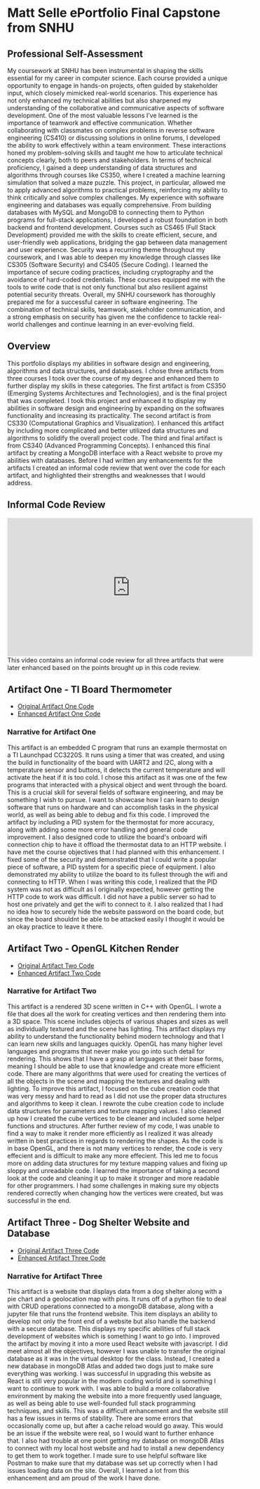 # Matt Selle ePortfolio Final Capstone from SNHU

## Professional Self-Assessment
My coursework at SNHU has been instrumental in shaping the skills essential for my career in computer science. Each course provided a unique opportunity to engage in hands-on projects, often guided by stakeholder input, which closely mimicked real-world scenarios. This experience has not only enhanced my technical abilities but also sharpened my understanding of the collaborative and communicative aspects of software development. One of the most valuable lessons I’ve learned is the importance of teamwork and effective communication. Whether collaborating with classmates on complex problems in reverse software engineering (CS410) or discussing solutions in online forums, I developed the ability to work effectively within a team environment. These interactions honed my problem-solving skills and taught me how to articulate technical concepts clearly, both to peers and stakeholders. In terms of technical proficiency, I gained a deep understanding of data structures and algorithms through courses like CS350, where I created a machine learning simulation that solved a maze puzzle. This project, in particular, allowed me to apply advanced algorithms to practical problems, reinforcing my ability to think critically and solve complex challenges. My experience with software engineering and databases was equally comprehensive. From building databases with MySQL and MongoDB to connecting them to Python programs for full-stack applications, I developed a robust foundation in both backend and frontend development. Courses such as CS465 (Full Stack Development) provided me with the skills to create efficient, secure, and user-friendly web applications, bridging the gap between data management and user experience. Security was a recurring theme throughout my coursework, and I was able to deepen my knowledge through classes like CS305 (Software Security) and CS405 (Secure Coding). I learned the importance of secure coding practices, including cryptography and the avoidance of hard-coded credentials. These courses equipped me with the tools to write code that is not only functional but also resilient against potential security threats. Overall, my SNHU coursework has thoroughly prepared me for a successful career in software engineering. The combination of technical skills, teamwork, stakeholder communication, and a strong emphasis on security has given me the confidence to tackle real-world challenges and continue learning in an ever-evolving field.

## Overview
This portfolio displays my abilities in software design and engineering, algorithms and data structures, and databases. I chose three artifacts from three courses I took over the course of my degree and enhanced them to further display my skills in these categories. The first artifact is from CS350 (Emerging Systems Architectures and Technologies), and is the final project that was completed. I took this project and enhanced it to display my abilities in software design and engineering by expanding on the softwares functionality and increasing its practicality. The second artifact is from CS330 (Computational Graphics and Visualization). I enhanced this artifact by including more complicated and better utilized data structures and algorithms to solidify the overall project code. The third and final artifact is from CS340 (Advanced Programming Concepts). I enhanced this final artifact by creating a MongoDB interface with a React website to prove my abilities with databases. Before I had written any enhancements for the artifacts I created an informal code review that went over the code for each artifact, and highlighted their strengths and weaknesses that I would address.

## Informal Code Review
<iframe width="560" height="315" src="https://www.youtube.com/embed/zqlPjvbjAMk?si=Ef1HTlvz9M6JaGp1" title="YouTube video player" frameborder="0" allow="accelerometer; autoplay; clipboard-write; encrypted-media; gyroscope; picture-in-picture; web-share" referrerpolicy="strict-origin-when-cross-origin" allowfullscreen></iframe>
This video contains an informal code review for all three artifacts that were later enhanced based on the points brought up in this code review.

## Artifact One - TI Board Thermometer
- [Original Artifact One Code](https://github.com/mlineselle/CS-350-H7050-Emerging-Sys-Arch-Tech.git)
- [Enhanced Artifact One Code](https://github.com/mlineselle/ArtifactOneEnhancement.git)

### Narrative for Artifact One
This artifact is an embedded C program that runs an example thermostat on a TI Launchpad CC3220S. It runs using a timer that was created, and using the build in functionality of the board with UART2 and I2C, along with a temperature sensor and buttons, it detects the current temperature and will activate the heat if it is too cold. I chose this artifact as it was one of the few programs that interacted with a physical object and went through the board. This is a crucial skill for several fields of software engineering, and may be something I wish to pursue. I want to showcase how I can learn to design software that runs on hardware and can accomplish tasks in the physical world, as well as being able to debug and fix this code. I improved the artifact by including a PID system for the thermostat for more accuracy, along with adding some more error handling and general code improvement. I also designed code to utilize the board's onboard wifi connection chip to have it offload the thermostat data to an HTTP website. I have met the course objectives that I had planned with this enhancement. I fixed some of the security and demonstrated that I could write a popular piece of software, a PID system for a specific piece of equipment. I also demonstrated my ability to utilize the board to its fullest through the wifi and connecting to HTTP. When I was writing this code, I realized that the PID system was not as difficult as I originally expected, however getting the HTTP code to work was difficult. I did not have a public server so had to host one privately and get the wifi to connect to it. I also realized that I had no idea how to securely hide the website password on the board code, but since the board shouldnt be able to be attacked easily I thought it would be an okay practice to leave it there.

## Artifact Two - OpenGL Kitchen Render
- [Original Artifact Two Code](https://github.com/mlineselle/CS-330-Comp-Graphic-and-Visualization.git)
- [Enhanced Artifact Two Code](https://github.com/mlineselle/ArtifactTwoEnhancement.git)

### Narrative for Artifact Two
This artifact is a rendered 3D scene written in C++ with OpenGL. I wrote a file that does all the work for creating vertices and then rendering them into a 3D space. This scene includes objects of various shapes and sizes as well as individually textured and the scene has lighting. This artifact displays my ability to understand the functionality behind modern technology and that I can learn new skills and languages quickly. OpenGL has many higher level languages and programs that never make you go into such detail for rendering. This shows that I have a grasp at languages at their base forms, meaning I should be able to use that knowledge and create more efficient code. There are many algorithms that were used for creating the vertices of all the objects in the scene and mapping the textures and dealing with lighting. To improve this artifact, I focused on the cube creation code that was very messy and hard to read as I did not use the proper data structures and algorithms to keep it clean. I rewrote the cube creation code to include data structures for parameters and texture mapping values. I also cleaned up how I created the cube vertices to be cleaner and included some helper functions and structures. After further review of my code, I was unable to find a way to make it render more efficiently as I realized it was already written in best practices in regards to rendering the shapes. As the code is in base OpenGL, and there is not many vertices to render, the code is very effecient and is difficult to make any more effecient. This led me to focus more on adding data structures for my texture mapping values and fixing up sloppy and unreadable code. I learned the importance of taking a second look at the code and cleaning it up to make it stronger and more readable for other programmers. I had some challenges in making sure my objects rendered correctly when changing how the vertices were created, but was successful in the end.

## Artifact Three - Dog Shelter Website and Database
- [Original Artifact Three Code](https://github.com/mlineselle/CS-340-Client-Development.git)
- [Enhanced Artifact Three Code](https://github.com/mlineselle/ArtifactThreeEnhancement.git)

### Narrative for Artifact Three
This artifact is a website that displays data from a dog shelter along with a pie chart and a geolocation map with pins. It runs off of a python file to deal with CRUD operations connected to a mongoDB database, along with a jupyter file that runs the frontend website. This item displays an ability to develop not only the front end of a website but also handle the backend with a secure database. This displays my specific abilities of full stack development of websites which is something I want to go into. I improved the artifact by moving it into a more used React website with javascript. I did meet almost all the objectives, however I was unable to transfer the original database as it was in the virtual desktop for the class. Instead, I created a new database in mongoDB Atlas and added two dogs just to make sure everything was working. I was successful in upgrading this website as React is still very popular in the modern coding world and is something I want to continue to work with. I was able to build a more collaborative environment by making the website into a more frequently used language, as well as being able to use well-founded full stack programming techniques, and skills. This was a difficult enhancement and the website still has a few issues in terms of stability. There are some errors that occasionally come up, but after a cache reload would go away. This would be an issue if the website were real, so I would want to further enhance that. I also had trouble at one point getting my database on mongoDB Atlas to connect with my local host website and had to install a new dependency to get them to work together. I made sure to use helpful software like Postman to make sure that my database was set up correctly when I had issues loading data on the site. Overall, I learned a lot from this enhancement and am proud of the work I have done.




